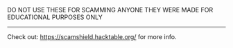 DO NOT USE THESE FOR SCAMMING ANYONE THEY WERE MADE FOR EDUCATIONAL PURPOSES ONLY
___

Check out: https://scamshield.hacktable.org/ for more info.
